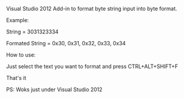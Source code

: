 
Visual Studio 2012 Add-in to format byte string input into byte format.

Example:

String = 3031323334

Formated String = 0x30, 0x31, 0x32, 0x33, 0x34

How to use:

Just select the text you want to format and press CTRL+ALT+SHIFT+F

That's it

PS: Woks just under Visual Studio 2012

